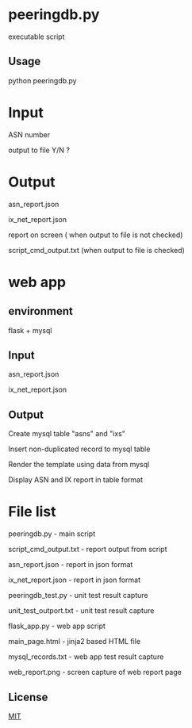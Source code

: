 # peeringdb.py

executable script

## Usage

python peeringdb.py

# Input
ASN number

output to file Y/N ?

# Output
asn_report.json

ix_net_report.json

report on screen ( when output to file is not checked)

script_cmd_output.txt (when output to file is checked)


# web app

## environment 

flask + mysql

## Input
asn_report.json

ix_net_report.json

## Output

Create mysql table "asns" and "ixs"

Insert non-duplicated record to mysql table

Render the template using data from mysql

Display ASN and IX report in table format

# File list
peeringdb.py - main script

script_cmd_output.txt - report output from script

asn_report.json - report in json format 

ix_net_report.json - report in json format 

peeringdb_test.py - unit test result capture

unit_test_outport.txt - unit test result capture 

flask_app.py - web app script

main_page.html - jinja2 based HTML file

mysql_records.txt - web app test result capture 

web_report.png - screen capture of web report page

## License
[MIT](https://choosealicense.com/licenses/mit/)
